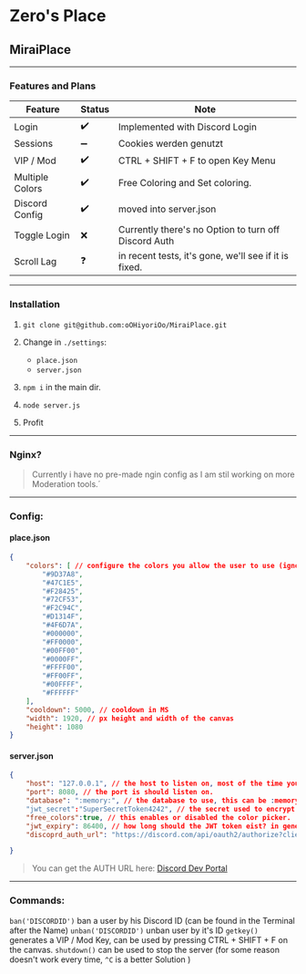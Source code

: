 # Zero's Place
## MiraiPlace
__ __

### Features and Plans

| Feature | Status | Note |
| ------ | ------ |  ------ |
| Login | ✔️ | Implemented with Discord Login |
| Sessions | ➖ | Cookies werden genutzt |
| VIP / Mod | ✔️ |  CTRL + SHIFT + F to open Key Menu |
| Multiple Colors | ✔️ |  Free Coloring and Set coloring. |
| Discord Config | ✔️ |  moved into server.json |
| Toggle Login | ❌ | Currently there's no Option to turn off Discord Auth |
| Scroll Lag |❓| in recent tests, it's gone, we'll see if it is fixed. |



__ __
### Installation

1. `git clone git@github.com:oOHiyoriOo/MiraiPlace.git`
2. Change in `./settings`:
    - `place.json`
    - `server.json`

3. `npm i` in the main dir.
4. `node server.js`
5. Profit

__ __
### Nginx?
> Currently i have no pre-made ngin config as I am stil working on more Moderation tools.´


__ __
### Config:

#### place.json
```json
{
    "colors": [ // configure the colors you allow the user to use (ignore if you want to use free colors.)
        "#9D37A8",
        "#47C1E5",
        "#F28425",
        "#72CF53",
        "#F2C94C",
        "#D1314F",
        "#4F6D7A",
        "#000000",
        "#FF0000",
        "#00FF00",
        "#0000FF",
        "#FFFF00",
        "#FF00FF",
        "#00FFFF",
        "#FFFFFF"
    ],
    "cooldown": 5000, // cooldown in MS
    "width": 1920, // px height and width of the canvas
    "height": 1080
}
```

#### server.json
```json
{
    "host": "127.0.0.1", // the host to listen on, most of the time you want '0.0.0.0'
    "port": 8080, // the port is should listen on.
    "database": ":memory:", // the database to use, this can be :memory: to be RAM only or a filename like 'canvas.sql'
    "jwt_secret":"SuperSecretToken4242", // the secret used to encrypt the JWT token
    "free_colors":true, // this enables or disabled the color picker.
    "jwt_expiry": 86400, // how long should the JWT token eist? in generel discord tokens are valid for 7 days, you should keep this lower.
    "discoprd_auth_url": "https://discord.com/api/oauth2/authorize?client_id=xxxxx&redirect_uri=http://xxxx/auth&response_type=token&scope=identify" // discord auth url.

}
```
> You can get the AUTH URL here: [Discord Dev Portal](https://discord.com/developers/applications)


__ __
### Commands:
`ban('DISCORDID')` ban a user by his Discord ID (can be found in the Terminal after the Name)
`unban('DISCORDID')` unban user by it's ID
`getkey()` generates a VIP / Mod Key, can be used by pressing CTRL + SHIFT + F on the canvas.
`shutdown()` can be used to stop the server (for some reason doesn't work every time, `^C` is a better Solution )